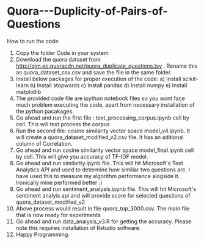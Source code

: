# Quora---Duplicity-of-Pairs-of-Questions

How to run the code

1) Copy the folder Code in your system
2) Download the quora dataset from http://qim.ec.quoracdn.net/quora_duplicate_questions.tsv . Rename this as quora_dataset_csv.csv and save the file in the same folder.
3) Install below packages for proper execution of the code:
	a) Install scikit-learn
	b) Install stopwords
	c) Install pandas
	d) Install numpy
	e) Install matplotlib
4) The provided code file are ipython notebook files so you wont face much problem executing the code, apart from necessary installation of the python pacakages.
5) Go ahead and run the first file : text_processing_corpus.ipynb cell by cell. This will text process the corpus
6) Run the second file: cosine similarity vector space model_v4.ipynb. It will create a quora_dataset_modified_v2.csv file. It has an aditional column of Correlation.
7) Go ahead and run cosine similarity vector space model_final.ipynb cell by cell. This will give you accuracy of TF-IDF model.
8) Go ahead and run similarity.ipynb file. This will hit Microsoft's Text Analytics API and used to determine how similiar two questions are. I have used this to measure my algorithm performance alogside it. Ironically mine performed better :)
9) Go ahead and run sentiment_analysis.ipynb file. This will hit Microsoft's sentiment analyis api and will provide score for selected questions of quora_dataset_modified_v2
10) Above process would result in file quora_top_3000.csv. The main file that is now ready for experiments
11) Go ahead and run data_analysis_v3.R for getting the accuracy. Please note this requires installation of Rstudio software.
12) Happy Programming.
